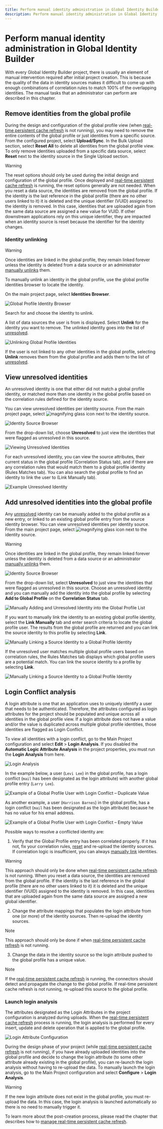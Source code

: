 ```yaml
---
title: Perform manual identity administration in Global Identity Builder
description: Perform manual identity administration in Global Identity Builder
---
```


# Perform manual identity administration in Global Identity Builder

With every Global Identity Builder project, there is usually an element of manual intervention required after initial project creation. This is because the quality of the data in identity sources makes it difficult to come up with enough combinations of correlation rules to match 100% of the overlapping identities. The manual tasks that an administrator can perform are described in this chapter.

## Remove identities from the global profile

During the design and configuration of the global profile view (when [real-time persistent cache refresh](manage-persistent-cache/overview.md) is not running), you may need to remove the entire contents of the global profile or just identities from a specific source. From the configured project, select **Upload/Sync**. In the Bulk Upload section, select **Reset All** to delete all identities from the global profile view. To only remove identities uploaded from a specific data source, select **Reset** next to the identity source in the Single Upload section.

>[!warning]
>The reset options should only be used during the initial design and configuration of the global profile. Once deployed and [real-time persistent cache refresh](manage-persistent-cache/overview.md) is running, the reset options generally are not needed. When you reset a data source, the identities are removed from the global profile. If the identity is the last reference in the global profile (there are no other users linked to it) it is deleted and the unique identifier (VUID) assigned to the identity is removed. In this case, identities that are uploaded again from the same data source are assigned a new value for VUID. If other downstream applications rely on this unique identifier, they are impacted when an identity source is reset because the identifier for the identity changes.

### Identity unlinking

>[!warning]
>Once identities are linked in the global profile, they remain linked forever unless the identity is deleted from a data source or an administrator [manually unlinks](#identity-unlinking) them.

To manually unlink an identity in the global profile, use the global profile identities browser to locate the identity.

On the main project page, select **Identities Browser**.

![Global Profile Identity Browser](../Media/image9.png)

Search for and choose the identity to unlink.

A list of data sources the user is from is displayed. Select **Unlink** for the identity you want to remove. The unlinked identity goes into the list of [unresolved](concepts.md#unresolved-identity).

![Unlinking Global Profile Identities](../Media/image59.png)

If the user is not linked to any other identities in the global profile, selecting **Unlink** removes them from the global profile and adds them to the list of [unresolved](concepts.md#unresolved-identity).

## View unresolved identities

An unresolved identity is one that either did not match a global profile identity, or matched more than one identity in the global profile based on the correlation rules defined for the identity source.

You can view unresolved identities per identity source. From the main project page, select ![magnifying glass icon](../Media/image60.png) next to the identity source.

![Identity Source Browser](../Media/image61.png)

From the drop-down list, choose **Unresolved** to just view the identities that were flagged as unresolved in this source.

![Viewing Unresolved Identities](../Media/image62.png)

For each unresolved identity, you can view the source attributes, their current status in the global profile (Correlation Status tab), and if there are any correlation rules that would match them to a global profile identity (Rules Matches tab). You can also search the global profile to find an identity to link the user to (Link Manually tab).

![Example Unresolved Identity](../Media/image63.png)

## Add unresolved identities into the global profile

Any [unresolved](concepts.md#unresolved-identity) identity can be manually added to the global profile as a new entry, or linked to an existing global profile entry from the source identity browser. You can view unresolved identities per identity source. From the main project page, select ![magnifying glass icon](../Media/image60.png) next to the identity source.

>[!warning]
>Once identities are linked in the global profile, they remain linked forever unless the identity is deleted from a data source or an administrator [manually unlinks](#identity-unlinking) them.

![Identity Source Browser](../Media/image61.png)

From the drop-down list, select **Unresolved** to just view the identities that were flagged as unresolved in this source. Choose an unresolved identity and you can manually add the identity into the global profile by selecting **Add to Global Profile** on the **Correlation Status** tab.

![Manually Adding and Unresolved Identity into the Global Profile List](../Media/image64.png)

If you want to manually link the identity to an existing global profile identity, select the **Link Manually** tab and enter search criteria to locate the global profile user. The results from the global profile are returned and you can link the source identity to this profile by selecting **Link**.

![Manually Linking a Source Identity to a Global Profile Identity](../Media/image66.png)

If the unresolved user matches multiple global profile users based on correlation rules, the Rules Matches tab displays which global profile users are a potential match. You can link the source identity to a profile by selecting **Link**.

![Manually Linking a Source Identity to a Global Profile Identity](../Media/image67.png)

## Login Conflict analysis

A login attribute is one that an application uses to uniquely identify a user that needs to be authenticated. Therefore, the attributes configured as login attributes for the project should be populated and unique across all identities in the global profile view. If a login attribute does not have a value and/or the value is duplicated across multiple global profile identities, those identities are flagged as Login Conflict.

To view all identities with a login conflict, go to the Main Project configuration and select **Edit** > **Login Analysis**. If you disabled the **Automatic Logic Attribute Analysis** in the project properties, you must run the **Login Analysis** from here.

![Login Analysis](../Media/image68.png)

In the example below, a user (`Levi Lee`) in the global profile, has a login conflict (`mail` has been designated as the login attribute) with another global profile entry (`Larry Lee`).

![Example of a Global Profile User with Login Conflict – Duplicate Value](../Media/image69.png)

As another example, a user (`Harrison Barnes`) in the global profile, has a login conflict (`mail` has been designated as the login attribute) because he has no value for his email address.

![Example of a Global Profile User with Login Conflict – Empty Value](media/image70.png)

Possible ways to resolve a conflicted identity are:

1. Verify that the Global Profile entry has been correlated properly. If it has not, fix your correlation rules, [reset](#remove-identities-from-the-global-profile) and re-upload the identity sources. If correlation logic is insufficient, you can always [manually link](#perform-manual-identity-administration) identities.

>[!warning]
>This approach should only be done when [real-time persistent cache refresh](manage-persistent-cache/overview.md) is not running. When you reset a data source, the identities are removed from the global profile. If the identity is the last reference in the global profile (there are no other users linked to it) it is deleted and the unique identifier (VUID) assigned to the identity is removed. In this case, identities that are uploaded again from the same data source are assigned a new global identifier.

2. Change the attribute mappings that populates the login attribute from one (or more) of the identity sources. Then re-upload the identity sources.  

>[!note]
>This approach should only be done if when [real-time persistent cache refresh](manage-persistent-cache/overview.md) is not running.

3. Change the data in the identity source so the login attribute pushed to the global profile has a unique value.

>[!note]
>If the [real-time persistent cache refresh](manage-persistent-cache/overview.md) is running, the connectors should detect and propagate the change to the global profile. If real-time persistent cache refresh is not running, re-upload this source to the global profile.

### Launch login analysis

The attributes designated as the Login Attributes in the project configuration is analyzed during uploads. When the [real-time persistent cache refresh](manage-persistent-cache/overview.md) process is running, the login analysis is performed for every insert, update and delete operation that is applied to the global profile.

![Login Attribute Configuration](../Media/image71.png)

During the design phase of your project (while [real-time persistent cache refresh](manage-persistent-cache/overview.md) is not running), if you have already uploaded identities into the global profile and decide to change the login attribute (to some other attribute already existing in the global profile), you can re-launch the login analysis without having to re-upload the data. To manually launch the login analysis, go to the Main Project configuration and select **Configure** > **Login Analysis**.

>[!warning]
>If the new login attribute does not exist in the global profile, you must re-upload the data. In this case, the login analysis is launched automatically so there is no need to manually trigger it.

To learn more about the post-creation process, please read the chapter that describes how to [manage real-time persistent cache refresh](manage-persistent-cache/overview.md).
